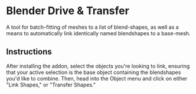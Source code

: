# Blender Drive & Transfer
A tool for batch-fitting of meshes to a list of blend-shapes, as well as a means to automatically link identically named blendshapes to a base-mesh.

## Instructions
After installing the addon, select the objects you're looking to link, ensuring that your active selection is the base object containing the blendshapes you'd like to combine. Then, head into the Object menu and click on either "Link Shapes," or "Transfer Shapes."